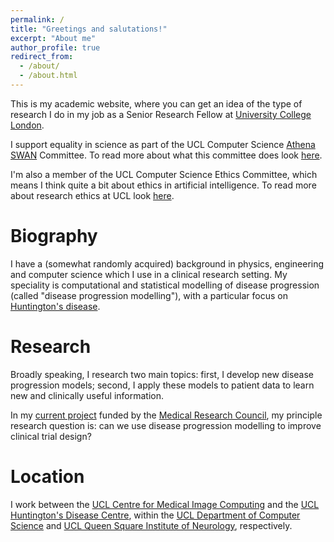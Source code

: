 ```yaml
---
permalink: /
title: "Greetings and salutations!"
excerpt: "About me"
author_profile: true
redirect_from: 
  - /about/
  - /about.html
---
```


This is my academic website, where you can get an idea of the type of research I do in my job as a Senior Research Fellow at [University College London](https://www.ucl.ac.uk/).

I support equality in science as part of the UCL Computer Science [Athena SWAN](https://www.advance-he.ac.uk/equality-charters/athena-swan-charter) Committee. To read more about what this committee does look [here](https://www.ucl.ac.uk/computer-science/about/women-computer-science).

I'm also a member of the UCL Computer Science Ethics Committee, which means I think quite a bit about ethics in artificial intelligence. To read more about research ethics at UCL look [here](https://ethics.grad.ucl.ac.uk/).

Biography
===

I have a (somewhat randomly acquired) background in physics, engineering and computer science which I use in a clinical research setting. My speciality is computational and statistical modelling of disease progression
(called "disease progression modelling"), with a particular focus on [Huntington's disease](https://www.nhs.uk/conditions/huntingtons-disease/).

Research
===
Broadly speaking, I research two main topics: first, I develop new disease progression models; second, I apply these models to patient data to learn new and clinically useful information.

In my [current project](https://gtr.ukri.org/person/B1FA07FC-77BF-4A31-8CD0-4CB7205CF990/) funded by the [Medical Research Council](https://mrc.ukri.org/), my principle research question is: can we use disease progression modelling to improve clinical trial design?

Location
===
I work between the [UCL Centre for Medical Image Computing](https://www.ucl.ac.uk/medical-image-computing/) and the [UCL Huntington's Disease Centre](https://www.ucl.ac.uk/ion/research/centres/hd-centre), within the [UCL Department of Computer Science](https://www.ucl.ac.uk/computer-science/) and [UCL Queen Square Institute of Neurology](https://www.ucl.ac.uk/ion/), respectively.